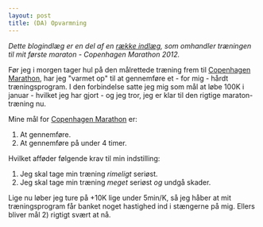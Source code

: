 ```yaml
---
layout: post
title: (DA) Opvarmning
---
```


*Dette blogindlæg er en del af en [række indlæg](/marathon.html), som omhandler træningen til mit første maraton - Copenhagen Marathon 2012.*

Før jeg i morgen tager hul på den målrettede træning frem til [Copenhagen Marathon][cphmarathon], har jeg "varmet op" til at gennemføre et - for mig - hårdt træningsprogram. I den forbindelse satte jeg mig som mål at løbe 100K i januar - hvilket jeg har gjort - og jeg tror, jeg er klar til den rigtige maraton-træning nu.

Mine mål for [Copenhagen Marathon][cphmarathon] er:

1.  At gennemføre.
2.  At gennemføre på under 4 timer.

Hvilket afføder følgende krav til min indstilling:

1.  Jeg skal tage min træning *rimeligt* seriøst.
2.  Jeg skal tage min træning *meget* seriøst *og* undgå skader.

Lige nu løber jeg ture på +10K lige under 5min/K, så jeg håber at mit træningsprogram får banket noget hastighed ind i stængerne på mig. Ellers bliver mål 2) rigtigt svært at nå.

[cphmarathon]: http://www.copenhagenmarathon.dk/
